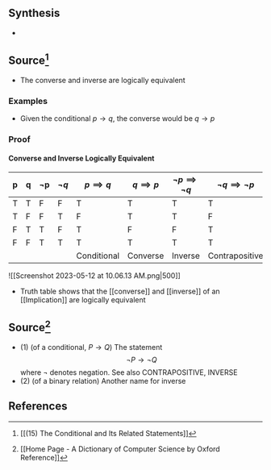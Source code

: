 ## Synthesis
- 
## Source[^1]
- The converse and inverse are logically equivalent

### Examples
- Given the conditional $p \to q$, the converse would be $q \to p$
### Proof

#### Converse and Inverse Logically Equivalent

| p   | q   | $\lnot$p | $\lnot{q}$ | $p \implies q$ | $q \implies p$ | $\lnot{p} \implies \lnot {q}$ | $\lnot{q} \implies \lnot{p}$ |
| --- | --- | -------- | ---------- | -------------- | -------------- | ----------------------------- | ---------------------------- |
| T   | T   | F        | F          | T              | T              | T                             | T                            |
| T   | F   | F        | T          | F              | T              | T                             | F                            |
| F   | T   | T        | F          | T              | F              | F                             | T                            |
| F   | F   | T        | T          | T              | T              | T                             | T                            |
|     |     |          |            | Conditional    | Converse       | Inverse                       | Contrapositive               |

![[Screenshot 2023-05-12 at 10.06.13 AM.png|500]]
- Truth table shows that the [[converse]] and [[inverse]] of an [[Implication]] are logically equivalent
## Source[^2]
- (1) (of a conditional, $P \to Q$) The statement $$\lnot P \to \lnot Q$$where $\lnot$ denotes negation. See also CONTRAPOSITIVE, INVERSE
- (2) (of a binary relation) Another name for inverse
## References

[^1]: [[(15) The Conditional and Its Related Statements]]
[^2]: [[Home Page - A Dictionary of Computer Science by Oxford Reference]]